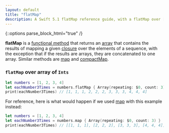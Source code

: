 ```yaml
---
layout: default
title: "flatMap"
description: A Swift 5.1 flatMap reference guide, with a flatMap over [Int] example.
---
```

{::options parse_block_html="true" /}

**flatMap** is a [functional method](/functional-methods-comparison) that returns an [array](/arrays) that contains the results of mapping a given [closure](/closures) over the elements of a sequence, with the exception that if the results are arrays, they are concatenated to one array. Similar methods are [map](/map) and [compactMap](/compactmap).

### `flatMap` over array of `Ints`

```swift
let numbers = [1, 2, 3, 4]
let eachNumber3Times = numbers.flatMap { Array(repeating: $0, count: 3) }
print(eachNumber3Times) // [1, 1, 1, 2, 2, 2, 3, 3, 3, 4, 4, 4]
```

For reference, here is what would happen if we used [map](/map) with this example instead:

```swift
let numbers = [1, 2, 3, 4]
let eachNumber3Times = numbers.map { Array(repeating: $0, count: 3) }
print(eachNumber3Times) // [[1, 1, 1], [2, 2, 2], [3, 3, 3], [4, 4, 4]]
```
